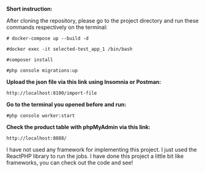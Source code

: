 **Short instruction:**

After cloning the repository, please go to the project directory and run these commands respectively on the terminal:
````
# docker-compose up --build -d

#docker exec -it selected-test_app_1 /bin/bash

#composer install

#php console migrations:up
````

**Upload the json file via this link using Insomnia or Postman:**
````
http://localhost:8100/import-file
````
**Go to the terminal you opened before and run:**
````
#php console worker:start
````

**Check the product table with phpMyAdmin via this link:**
````
http://localhost:8088/
````

I have not used any framework for implementing this project. I just used the ReactPHP library to run the jobs.
I have done this project a little bit like frameworks, you can check out the code and see!

